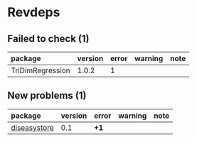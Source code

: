 # Revdeps

## Failed to check (1)

|package          |version |error |warning |note |
|:----------------|:-------|:-----|:-------|:----|
|TriDimRegression |1.0.2   |1     |        |     |

## New problems (1)

|package      |version |error  |warning |note |
|:------------|:-------|:------|:-------|:----|
|[diseasystore](problems.md#diseasystore)|0.1     |__+1__ |        |     |

